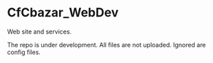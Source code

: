 # CfCbazar_WebDev
Web site and services.

The repo is under development. All files are not uploaded. Ignored are config files.
